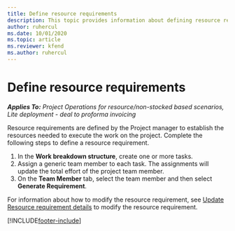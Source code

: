 ```yaml
---
title: Define resource requirements
description: This topic provides information about defining resource requirement information.
author: ruhercul
ms.date: 10/01/2020
ms.topic: article
ms.reviewer: kfend 
ms.author: ruhercul
---
```


# Define resource requirements

_**Applies To:** Project Operations for resource/non-stocked based scenarios, Lite deployment - deal to proforma invoicing_

Resource requirements are defined by the Project manager to establish the resources needed to execute the work on the project. Complete the following steps to define a resource requirement.

1.  In the **Work breakdown structure**, create one or more tasks.
2.  Assign a generic team member to each task. The assignments will update the total effort of the project team member.
3.  On the **Team Member** tab, select the team member and then select **Generate Requirement**.

For information about how to modify the resource requirement, see [Update Resource requirement details](define-resource-requirements.md) to modify the resource requirement.

[!INCLUDE[footer-include](../includes/footer-banner.md)]